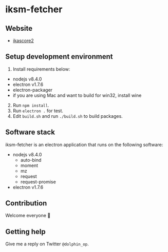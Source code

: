 # iksm-fetcher

## Website

- [ikascore2](https://splatoon2.iruca.cc)

## Setup development environment

1. Install requirements below:
  - nodejs v8.4.0
  - electron v1.7.6
  - electron-packager
  - if you are using Mac and want to build for win32, install wine
2. Run `npm install`.
3. Run `electron .` for test.
4. Edit `build.sh` and run `./build.sh` to build packages.

## Software stack

iksm-fetcher is an electron application that runs on the following software:

- nodejs v8.4.0
  - auto-bind
  - moment
  - mz
  - request
  - request-promise
- electron v1.7.6

## Contribution

Welcome everyone :dolphin:

## Getting help

Give me a reply on Twitter `@dolphin_op`.

